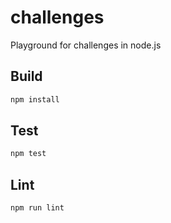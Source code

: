# challenges

Playground for challenges in node.js

## Build

```sh
npm install
```

## Test

```sh
npm test
```

## Lint

```sh
npm run lint
```
